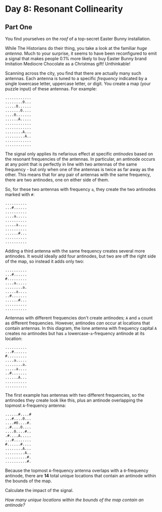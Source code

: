 # Day 8: Resonant Collinearity
## Part One
You find yourselves on the *roof* of a top-secret Easter Bunny installation.

While The Historians do their thing, you take a look at the familiar *huge antenna*.
Much to your surprise, it seems to have been reconfigured to emit a signal that makes people 0.1% more likely to
buy Easter Bunny brand Imitation Mediocre Chocolate as a Christmas gift! Unthinkable!

Scanning across the city, you find that there are actually many such antennas.
Each antenna is tuned to a specific *frequency* indicated by a single lowercase letter, uppercase letter, or digit.
You create a map (your puzzle input) of these antennas. For example:
```
............
........0...
.....0......
.......0....
....0.......
......A.....
............
............
........A...
.........A..
............
............
```

The signal only applies its nefarious effect at specific *antinodes* based on the resonant frequencies of the antennas.
In particular, an antinode occurs at any point that is perfectly in line with two antennas of the same frequency -
but only when one of the antennas is twice as far away as the other. This means that for any pair of antennas with the
same frequency, there are two antinodes, one on either side of them.

So, for these two antennas with frequency `a`, they create the two antinodes marked with `#`:
```
..........
...#......
..........
....a.....
..........
.....a....
..........
......#...
..........
..........
```

Adding a third antenna with the same frequency creates several more antinodes.
It would ideally add four antinodes, but two are off the right side of the map, so instead it adds only two:
```
..........
...#......
#.........
....a.....
........a.
.....a....
..#.......
......#...
..........
..........
```

Antennas with different frequencies don't create antinodes; `A` and `a` count as different frequencies.
However, antinodes *can* occur at locations that contain antennas. In this diagram, the lone antenna with frequency
capital `A` creates no antinodes but has `a` lowercase-`a`-frequency antinode at its location:
```
..........
...#......
#.........
....a.....
........a.
.....a....
..#.......
......A...
..........
..........
```

The first example has antennas with two different frequencies, so the antinodes they create look like this,
plus an antinode overlapping the topmost `A`-frequency antenna:
```
......#....#
...#....0...
....#0....#.
..#....0....
....0....#..
.#....A.....
...#........
#......#....
........A...
.........A..
..........#.
..........#.
```
Because the topmost `A`-frequency antenna overlaps with a `0`-frequency antinode,
there are **14** total unique locations that contain an antinode within the bounds of the map.

Calculate the impact of the signal.

*How many unique locations within the bounds of the map contain an antinode?*


